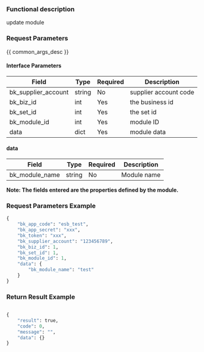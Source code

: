### Functional description

update module

### Request Parameters

{{ common_args_desc }}

#### Interface Parameters

| Field      |  Type      | Required   |  Description      |
|-----------|------------|--------|------------|
| bk_supplier_account | string     | No     | supplier account code |
| bk_biz_id      | int     | Yes     | the business id |
| bk_set_id      | int     | Yes     | the set id |
| bk_module_id   | int     | Yes     | module ID |
| data           | dict    | Yes     | module data |

#### data

| Field      |  Type      | Required   |  Description      |
|-----------|------------|--------|------------|
| bk_module_name    |  string  | No     | Module name |

**Note: The fields entered are the properties defined by the module.**

### Request Parameters Example

```python
{
    "bk_app_code": "esb_test",
    "bk_app_secret": "xxx",
    "bk_token": "xxx",
    "bk_supplier_account": "123456789",
    "bk_biz_id": 1,
    "bk_set_id": 1,
    "bk_module_id": 1,
    "data": {
        "bk_module_name": "test"
    }
}
```

### Return Result Example

```python

{
    "result": true,
    "code": 0,
    "message": "",
    "data": {}
}
```
